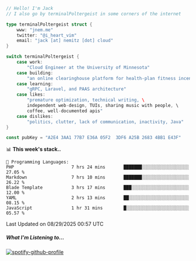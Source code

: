 ```go
// Hello! I'm Jack
// I also go by terminalPoltergeist in some corners of the internet

type terminalPoltergeist struct {
    www: "jnem.me"
    twitter: "@i_heart_vim"
    email: "jack [at] nemitz [dot] cloud"
}

switch terminalPoltergeist {
    case work:
        "Cloud Engineer at the University of Minnesota"
    case building:
        "an online clearinghouse platform for health-plan fitness incentive programs"
    case learning:
        "gRPC, Laravel, and PAAS architecture"
    case likes:
        "premature optimization, technical writing, \
        independent web-design, TUIs, sharing music with people, \
        coffee, well-documented apis"
    case dislikes:
        "politics, clutter, lack of communication, inactivity, Java"
}

const pubKey = "A2E4 3AA1 77B7 E36A 05F2  3DF6 A25B 2683 4BB1 E43F"
```

<!--START_SECTION:waka-->
📊 **This week's stack..** 

```text
💬 Programming Languages: 
PHP                      7 hrs 24 mins       ███████░░░░░░░░░░░░░░░░░░   27.05 % 
Markdown                 7 hrs 10 mins       ███████░░░░░░░░░░░░░░░░░░   26.22 % 
Blade Template           3 hrs 17 mins       ███░░░░░░░░░░░░░░░░░░░░░░   12.00 % 
YAML                     2 hrs 13 mins       ██░░░░░░░░░░░░░░░░░░░░░░░   08.15 % 
JavaScript               1 hr 31 mins        █░░░░░░░░░░░░░░░░░░░░░░░░   05.57 % 
```


 Last Updated on 08/29/2025 00:57 UTC
<!--END_SECTION:waka-->

##### What I'm Listening to...

[![spotify-github-profile](https://jnem.me/listening-item?maxAge=2592000)](https://jnem.me/listening)
